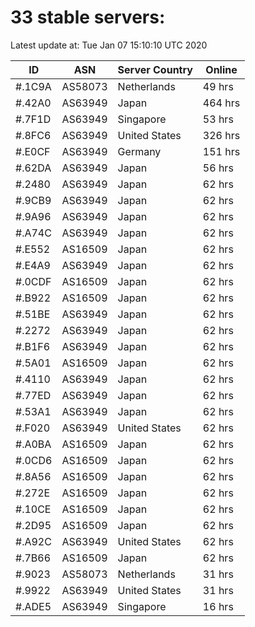 # 33 stable servers:

Latest update at: Tue Jan 07 15:10:10 UTC 2020

| ID | ASN | Server Country | Online |
| -- | --- | -------------- | ------ |
| #.1C9A | AS58073 | Netherlands | 49 hrs |
| #.42A0 | AS63949 | Japan | 464 hrs |
| #.7F1D | AS63949 | Singapore | 53 hrs |
| #.8FC6 | AS63949 | United States | 326 hrs |
| #.E0CF | AS63949 | Germany | 151 hrs |
| #.62DA | AS63949 | Japan | 56 hrs |
| #.2480 | AS63949 | Japan | 62 hrs |
| #.9CB9 | AS63949 | Japan | 62 hrs |
| #.9A96 | AS63949 | Japan | 62 hrs |
| #.A74C | AS63949 | Japan | 62 hrs |
| #.E552 | AS16509 | Japan | 62 hrs |
| #.E4A9 | AS63949 | Japan | 62 hrs |
| #.0CDF | AS16509 | Japan | 62 hrs |
| #.B922 | AS16509 | Japan | 62 hrs |
| #.51BE | AS63949 | Japan | 62 hrs |
| #.2272 | AS63949 | Japan | 62 hrs |
| #.B1F6 | AS63949 | Japan | 62 hrs |
| #.5A01 | AS16509 | Japan | 62 hrs |
| #.4110 | AS63949 | Japan | 62 hrs |
| #.77ED | AS63949 | Japan | 62 hrs |
| #.53A1 | AS63949 | Japan | 62 hrs |
| #.F020 | AS63949 | United States | 62 hrs |
| #.A0BA | AS16509 | Japan | 62 hrs |
| #.0CD6 | AS16509 | Japan | 62 hrs |
| #.8A56 | AS16509 | Japan | 62 hrs |
| #.272E | AS16509 | Japan | 62 hrs |
| #.10CE | AS16509 | Japan | 62 hrs |
| #.2D95 | AS16509 | Japan | 62 hrs |
| #.A92C | AS63949 | United States | 62 hrs |
| #.7B66 | AS16509 | Japan | 62 hrs |
| #.9023 | AS58073 | Netherlands | 31 hrs |
| #.9922 | AS63949 | United States | 31 hrs |
| #.ADE5 | AS63949 | Singapore | 16 hrs |

